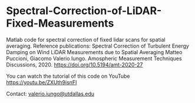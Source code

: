# Spectral-Correction-of-LiDAR-Fixed-Measurements
Matlab code for spectral correction of fixed lidar scans for spatial averaging. Reference publications: Spectral Correction of Turbulent Energy Damping on Wind LiDAR Measurements due to Spatial Averaging  Matteo Puccioni, Giacomo Valerio Iungo. Amospheric Measurement Techniques Discussions, 2020. https://doi.org/10.5194/amt-2020-27 

You can watch the tutorial of this code on YouTube https://youtu.be/ZXUth9isnFI 

Contact: valerio.iungo@utdallas.edu
